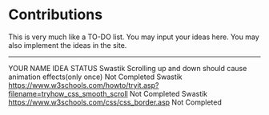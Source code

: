 # Contributions
This is very much like a TO-DO list. You may input your ideas here.
You may also implement the ideas in the site.

--------------------------------------
YOUR NAME               IDEA                                                                          STATUS
Swastik                 Scrolling up and down should cause animation effects(only once)               Not Completed
Swastik                 https://www.w3schools.com/howto/tryit.asp?filename=tryhow_css_smooth_scroll   Not Completed
Swastik                 https://www.w3schools.com/css/css_border.asp                                  Not Completed
